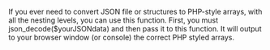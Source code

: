 If you ever need to convert JSON file or structures to PHP-style arrays, with all the nesting levels, you can use this function.
First, you must json_decode($yourJSONdata) and then pass it to this function.
It will output to your browser window (or console) the correct PHP styled arrays.
